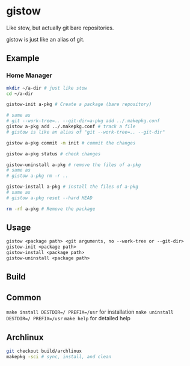 # gistow

Like stow, but actually git bare repositories.

gistow is just like an alias of git.

## Example

### Home Manager

```sh
mkdir ~/a-dir # just like stow
cd ~/a-dir

gistow-init a-pkg # Create a package (bare repository)

# same as
# git --work-tree=.. --git-dir=a-pkg add ../.makepkg.conf
gistow a-pkg add ../.makepkg.conf # track a file
# gistow is like an alias of "git --work-tree=.. --git-dir"

gistow a-pkg commit -m init # commit the changes

gistow a-pkg status # check changes

gistow-uninstall a-pkg # remove the files of a-pkg
# same as
# gistow a-pkg rm -r ..

gistow-install a-pkg # install the files of a-pkg
# same as
# gistow a-pkg reset --hard HEAD

rm -rf a-pkg # Remove the package
```

## Usage

```txt
gistow <package path> <git arguments, no --work-tree or --git-dir>
gistow-init <package path>
gistow-install <package path>
gistow-uninstall <package path>
```

## Build

## Common

`make install DESTDIR=/ PREFIX=/usr` for installation
`make uninstall DESTDIR=/ PREFIX=/usr`
`make help` for detailed help

## Archlinux

```sh
git checkout build/archlinux
makepkg -sci # sync, install, and clean
```
